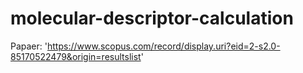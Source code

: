 # molecular-descriptor-calculation

Papaer: 'https://www.scopus.com/record/display.uri?eid=2-s2.0-85170522479&origin=resultslist'
